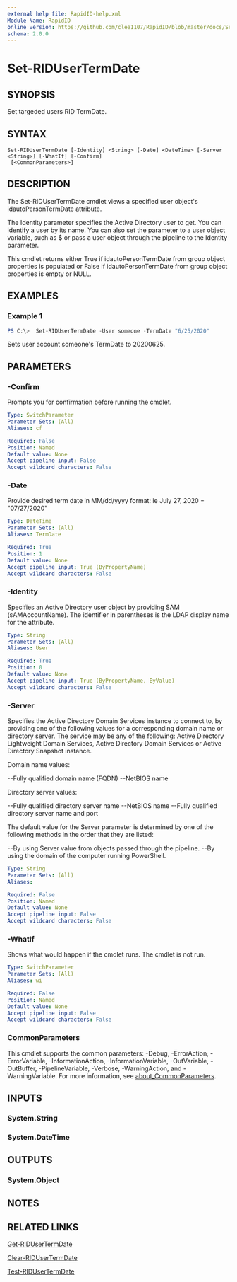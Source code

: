 ```yaml
---
external help file: RapidID-help.xml
Module Name: RapidID
online version: https://github.com/clee1107/RapidID/blob/master/docs/Set-RIDUserTermDate.md
schema: 2.0.0
---
```


# Set-RIDUserTermDate

## SYNOPSIS
Set targeded users RID TermDate.

## SYNTAX

```
Set-RIDUserTermDate [-Identity] <String> [-Date] <DateTime> [-Server <String>] [-WhatIf] [-Confirm]
 [<CommonParameters>]
```

## DESCRIPTION
The Set-RIDUserTermDate cmdlet views a specified user object's idautoPersonTermDate attribute.

The Identity parameter specifies the Active Directory user to get. You can identify a user by its name. You can also set the parameter to a user object variable, such as $<localGroupObject> or pass a user object through the pipeline to the Identity parameter.

This cmdlet returns either True if idautoPersonTermDate from group object properties is populated or False if idautoPersonTermDate from group object properties is empty or NULL.

## EXAMPLES

### Example 1
```powershell
PS C:\>  Set-RIDUserTermDate -User someone -TermDate "6/25/2020"

```

Sets user account someone's TermDate to 20200625.

## PARAMETERS

### -Confirm
Prompts you for confirmation before running the cmdlet.

```yaml
Type: SwitchParameter
Parameter Sets: (All)
Aliases: cf

Required: False
Position: Named
Default value: None
Accept pipeline input: False
Accept wildcard characters: False
```

### -Date
Provide desired term date in MM/dd/yyyy format: ie July 27, 2020 = "07/27/2020"

```yaml
Type: DateTime
Parameter Sets: (All)
Aliases: TermDate

Required: True
Position: 1
Default value: None
Accept pipeline input: True (ByPropertyName)
Accept wildcard characters: False
```

### -Identity
Specifies an Active Directory user object by providing SAM (sAMAccountName). The identifier in parentheses is the LDAP display name for the attribute.

```yaml
Type: String
Parameter Sets: (All)
Aliases: User

Required: True
Position: 0
Default value: None
Accept pipeline input: True (ByPropertyName, ByValue)
Accept wildcard characters: False
```

### -Server
Specifies the Active Directory Domain Services instance to connect to, by providing one of the following values for a corresponding domain name or directory server. The service may be any of the following: Active Directory Lightweight Domain Services, Active Directory Domain Services or Active Directory Snapshot instance.

Domain name values:

--Fully qualified domain name (FQDN)
--NetBIOS name

Directory server values:

--Fully qualified directory server name
--NetBIOS name
--Fully qualified directory server name and port

The default value for the Server parameter is determined by one of the following methods in the order that they are listed:

--By using Server value from objects passed through the pipeline.
--By using the domain of the computer running PowerShell.

```yaml
Type: String
Parameter Sets: (All)
Aliases:

Required: False
Position: Named
Default value: None
Accept pipeline input: False
Accept wildcard characters: False
```

### -WhatIf
Shows what would happen if the cmdlet runs.
The cmdlet is not run.

```yaml
Type: SwitchParameter
Parameter Sets: (All)
Aliases: wi

Required: False
Position: Named
Default value: None
Accept pipeline input: False
Accept wildcard characters: False
```

### CommonParameters
This cmdlet supports the common parameters: -Debug, -ErrorAction, -ErrorVariable, -InformationAction, -InformationVariable, -OutVariable, -OutBuffer, -PipelineVariable, -Verbose, -WarningAction, and -WarningVariable. For more information, see [about_CommonParameters](http://go.microsoft.com/fwlink/?LinkID=113216).

## INPUTS

### System.String

### System.DateTime

## OUTPUTS

### System.Object
## NOTES

## RELATED LINKS
[Get-RIDUserTermDate](https://github.com/clee1107/RapidID/blob/master/docs/Get-RIDUserTermDate.md)

[Clear-RIDUserTermDate](https://github.com/clee1107/RapidID/blob/master/docs/Clear-RIDUserTermDate.md)

[Test-RIDUserTermDate](https://github.com/clee1107/RapidID/blob/master/docs/Test-RIDUserTermDate.md)